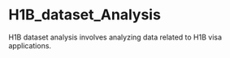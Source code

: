 # H1B_dataset_Analysis
H1B dataset analysis involves analyzing data related to H1B visa applications.
